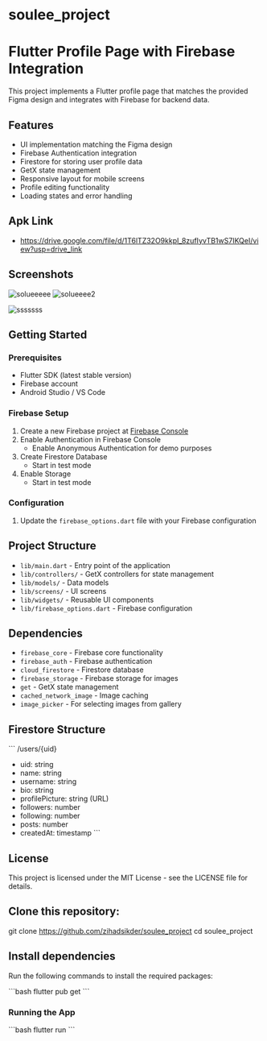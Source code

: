 # soulee_project

# Flutter Profile Page with Firebase Integration

This project implements a Flutter profile page that matches the provided Figma design and integrates with Firebase for backend data.

## Features

- UI implementation matching the Figma design
- Firebase Authentication integration
- Firestore for storing user profile data
- GetX state management
- Responsive layout for mobile screens
- Profile editing functionality
- Loading states and error handling

## Apk Link
- https://drive.google.com/file/d/1T6lTZ32O9kkpI_8zufIyvTB1wS7IKQeI/view?usp=drive_link

## Screenshots

![solueeeee](https://github.com/user-attachments/assets/e43b7a6e-9ec3-414a-8ee0-d0fe6d148ce9)
![solueeee2](https://github.com/user-attachments/assets/8404dc39-3ddf-42c1-af2f-59dfbdd31202)

![sssssss](https://github.com/user-attachments/assets/70687051-335c-4f07-af03-15bc101ec789)

## Getting Started

### Prerequisites

- Flutter SDK (latest stable version)
- Firebase account
- Android Studio / VS Code

### Firebase Setup

1. Create a new Firebase project at [Firebase Console](https://console.firebase.google.com/)
2. Enable Authentication in Firebase Console
    - Enable Anonymous Authentication for demo purposes
5. Create Firestore Database
    - Start in test mode
6. Enable Storage
    - Start in test mode

### Configuration

1. Update the `firebase_options.dart` file with your Firebase configuration

## Project Structure

- `lib/main.dart` - Entry point of the application
- `lib/controllers/` - GetX controllers for state management
- `lib/models/` - Data models
- `lib/screens/` - UI screens
- `lib/widgets/` - Reusable UI components
- `lib/firebase_options.dart` - Firebase configuration

## Dependencies

- `firebase_core` - Firebase core functionality
- `firebase_auth` - Firebase authentication
- `cloud_firestore` - Firestore database
- `firebase_storage` - Firebase storage for images
- `get` - GetX state management
- `cached_network_image` - Image caching
- `image_picker` - For selecting images from gallery

## Firestore Structure

\`\`\`
/users/{uid}
- uid: string
- name: string
- username: string
- bio: string
- profilePicture: string (URL)
- followers: number
- following: number
- posts: number
- createdAt: timestamp
  \`\`\`

## License

This project is licensed under the MIT License - see the LICENSE file for details.


## Clone this repository:

git clone https://github.com/zihadsikder/soulee_project
cd soulee_project

## Install dependencies

Run the following commands to install the required packages:

\`\`\`bash
flutter pub get
\`\`\`

### Running the App

\`\`\`bash
flutter run
\`\`\`



